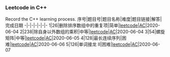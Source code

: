 ### Leetcode in C++
Record the C++ learning process.
序号|题目号|题目名称|难度|题目链接|解答|完成日期
-|-|-|-|-|-|-
1|26|删除排序数组中的重复项|简单|[leetcode](https://leetcode-cn.com/problems/remove-duplicates-from-sorted-array/)|[AC](https://github.com/hysong0101/LeetcodeCplusplus/blob/master/26.%20%E5%88%A0%E9%99%A4%E6%8E%92%E5%BA%8F%E6%95%B0%E7%BB%84%E4%B8%AD%E7%9A%84%E9%87%8D%E5%A4%8D%E9%A1%B9.md)|2020-06-04
2|238|除自身以外数组的乘积|中等|[leetcode](https://leetcode-cn.com/problems/product-of-array-except-self/)|[AC](https://github.com/hysong0101/LeetcodeCplusplus/blob/master/238.%20%E9%99%A4%E8%87%AA%E8%BA%AB%E4%BB%A5%E5%A4%96%E6%95%B0%E7%BB%84%E7%9A%84%E4%B9%98%E7%A7%AF.md)|2020-06-04
3|54|螺旋矩阵|中等|[leetcode](https://leetcode-cn.com/problems/spiral-matrix/)|[AC](https://github.com/hysong0101/LeetcodeCplusplus/blob/master/%E9%9D%A2%E8%AF%95%E9%A2%9829.%20%E9%A1%BA%E6%97%B6%E9%92%88%E6%89%93%E5%8D%B0%E7%9F%A9%E9%98%B5.md)|2020-06-05
4|128|最长连续序列|困难|[leetcode](https://leetcode-cn.com/problems/longest-consecutive-sequence/)|[AC](https://github.com/hysong0101/LeetcodeCplusplus/blob/master/128.%20%E6%9C%80%E9%95%BF%E8%BF%9E%E7%BB%AD%E5%BA%8F%E5%88%97.md)|2020-06-06
5|126|单词接龙 II|困难|[leetcode](https://leetcode-cn.com/problems/word-ladder-ii/)|[AC](https://github.com/hysong0101/LeetcodeCplusplus/blob/master/126.%20%E5%8D%95%E8%AF%8D%E6%8E%A5%E9%BE%99%20II.md)|2020-06-07
